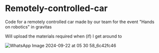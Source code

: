 # Remotely-controlled-car

Code for a remotely controlled car made by our team for the event "Hands on robotics" in gravitas

Will upload the materials required when (if) I get around to

![WhatsApp Image 2024-09-22 at 05 30 58_6c42fc46](https://github.com/user-attachments/assets/12f0a886-1b4d-43fd-b9df-d850e3754611)


